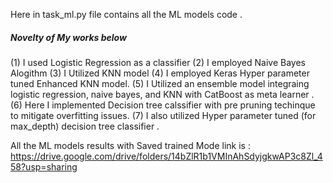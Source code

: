 
Here in task_ml.py file contains all the ML models code .
##### Novelty of My works below
(1) I used Logistic Regression as  a classifier
(2) I employed Naive Bayes Alogithm
(3) I Utilized KNN model
(4) I employed Keras Hyper parameter tuned Enhanced KNN model. 
(5) I Utilized an ensemble model integraing logistic regression, naive bayes, and KNN with CatBoost as meta learner . 
(6) Here  I implemented Decision tree calssifier with pre pruning techinque to mitigate overfitting issues.
(7) I also utilized Hyper parameter tuned (for max_depth) decision tree classifier . 


All the ML models results with Saved trained Mode link is : https://drive.google.com/drive/folders/14bZlR1b1VMInAhSdyjgkwAP3c8Zl_458?usp=sharing

